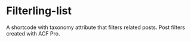 # Filterling-list
A shortcode with taxonomy attribute that filters related posts. Post filters created with ACF Pro.
